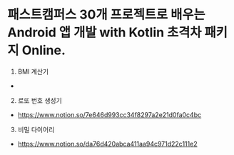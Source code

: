 # 패스트캠퍼스 30개 프로젝트로 배우는 Android 앱 개발 with Kotlin 초격차 패키지 Online.

1. BMI 계산기 
  -
2. 로또 번호 생성기 
  - https://www.notion.so/7e646d993cc34f8297a2e21d0fa0c4bc

3. 비밀 다이어리 
  - https://www.notion.so/da76d420abca411aa94c971d22c111e2
